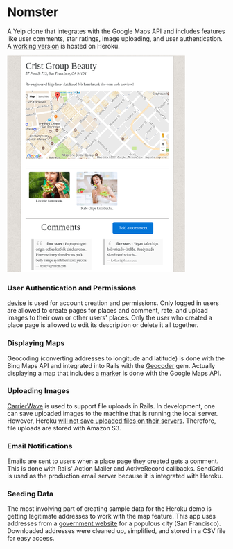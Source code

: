 # Nomster

A Yelp clone that integrates with the Google Maps API and includes features like user comments, star ratings, image uploading, and user authentication.
A [working version](https://firehose-nomster-jim-lin.herokuapp.com/) is hosted on Heroku.

![a place page](screenshots/screenshot2.png "place page")

### User Authentication and Permissions

[devise](https://github.com/plataformatec/devise) is used for account creation and permissions. Only logged in users are allowed to create pages for places and comment, rate, and upload images to their own or other users' places. Only the user who created a place page is allowed to edit its description or delete it all together.

### Displaying Maps

Geocoding (converting addresses to longitude and latitude) is done with the Bing Maps API and integrated into Rails with the [Geocoder](https://github.com/alexreisner/geocoder) gem. Actually displaying a map that includes a [marker](https://developers.google.com/maps/documentation/javascript/markers) is done with the Google Maps API.

### Uploading Images

[CarrierWave](https://github.com/carrierwaveuploader/carrierwave) is used to support file uploads in Rails. In development, one can save uploaded images to the machine that is running the local server. However, Heroku [will not save uploaded files on their servers](https://devcenter.heroku.com/articles/dynos#ephemeral-filesystem). Therefore, file uploads are stored with Amazon S3.

### Email Notifications

Emails are sent to users when a place page they created gets a comment. This is done with Rails' Action Mailer and ActiveRecord callbacks. SendGrid is used as the production email server because it is integrated with Heroku.

### Seeding Data

The most involving part of creating sample data for the Heroku demo is getting legitimate addresses to work with the map feature. This app uses addresses from a [government website](https://data.sfgov.org/browse) for a populous city (San Francisco). Downloaded addresses were cleaned up, simplified, and stored in a CSV file for easy access.
